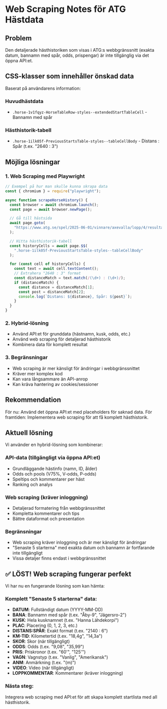 # Web Scraping Notes för ATG Hästdata

## Problem

Den detaljerade hästhistoriken som visas i ATG:s webbgränssnitt (exakta datum, bannamn med spår, odds, prispengar) är inte tillgänglig via det öppna API:et.

## CSS-klasser som innehåller önskad data

Baserat på användarens information:

### Huvudhästdata

- `.horse-1v1fqyz-HorseTableRow-styles--extendedStartTableCell` - Bannamn med spår

### Hästhistorik-tabell

- `.horse-1ilk05f-PreviousStartsTable-styles--tableCellBody` - Distans : Spår (t.ex. "2640 : 3")

## Möjliga lösningar

### 1. Web Scraping med Playwright

```javascript
// Exempel på hur man skulle kunna skrapa data
const { chromium } = require("playwright");

async function scrapeHorseHistory() {
  const browser = await chromium.launch();
  const page = await browser.newPage();

  // Gå till hästsida
  await page.goto(
    "https://www.atg.se/spel/2025-06-01/vinnare/axevalla/lopp/4/resultat"
  );

  // Hitta hästhistorik-tabell
  const historyCells = await page.$$(
    ".horse-1ilk05f-PreviousStartsTable-styles--tableCellBody"
  );

  for (const cell of historyCells) {
    const text = await cell.textContent();
    // Extrahera "2640 : 3" format
    const distanceMatch = text.match(/(\d+) : (\d+)/);
    if (distanceMatch) {
      const distance = distanceMatch[1];
      const post = distanceMatch[2];
      console.log(`Distans: ${distance}, Spår: ${post}`);
    }
  }
}
```

### 2. Hybrid-lösning

- Använd API:et för grunddata (hästnamn, kusk, odds, etc.)
- Använd web scraping för detaljerad hästhistorik
- Kombinera data för komplett resultat

### 3. Begränsningar

- Web scraping är mer känsligt för ändringar i webbgränssnittet
- Kräver mer komplex kod
- Kan vara långsammare än API-anrop
- Kan kräva hantering av cookies/sessioner

## Rekommendation

För nu: Använd det öppna API:et med placeholders för saknad data.
För framtiden: Implementera web scraping för att få komplett hästhistorik.

## Aktuell lösning

Vi använder en hybrid-lösning som kombinerar:

### API-data (tillgängligt via öppna API:et)

- Grundläggande hästinfo (namn, ID, ålder)
- Odds och pools (V75%, V-odds, P-odds)
- Speltips och kommentarer per häst
- Ranking och analys

### Web scraping (kräver inloggning)

- Detaljerad formatering från webbgränssnittet
- Kompletta kommentarer och tips
- Bättre dataformat och presentation

### Begränsningar

- Web scraping kräver inloggning och är mer känsligt för ändringar
- "Senaste 5 starterna" med exakta datum och bannamn är fortfarande inte tillgängligt
- Vissa detaljer finns endast i webbgränssnittet

## ✅ LÖST! Web scraping fungerar perfekt

Vi har nu en fungerande lösning som kan hämta:

### Komplett "Senaste 5 starterna" data:

- **DATUM**: Fullständigt datum (YYYY-MM-DD)
- **BANA**: Bannamn med spår (t.ex. "Åby-9", "Jägersro-2")
- **KUSK**: Hela kusknamnet (t.ex. "Hanna Lähdekorpi")
- **PLAC**: Placering (0, 1, 2, 3, etc.)
- **DISTANS:SPÅR**: Exakt format (t.ex. "2140 : 6")
- **KM-TID**: Kilometertid (t.ex. "18,4g", "14,3a")
- **SKOR**: Skor (när tillgängligt)
- **ODDS**: Odds (t.ex. "9,08", "35,99")
- **PRIS**: Priskronor (t.ex. "60'", "125'")
- **VAGN**: Vagnstyp (t.ex. "Vanlig", "Amerikansk")
- **ANM**: Anmärkning (t.ex. "(m)")
- **VIDEO**: Video (när tillgängligt)
- **LOPPKOMMENTAR**: Kommentarer (kräver inloggning)

### Nästa steg:

Integrera web scraping med API:et för att skapa komplett startlista med all hästhistorik.
